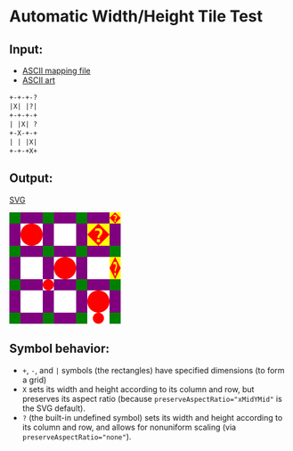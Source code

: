 # Automatic Width/Height Tile Test

## Input:

* [ASCII mapping file](auto.txt)
* [ASCII art](grid.asc)

```
+-+-+-?
|X| |?|
+-+-+-+
| |X| ?
+-X-+-+
| | |X|
+-+-+X+
```

## Output:

[SVG](grid.svg)

![maze](grid.svg)

## Symbol behavior:

* `+`, `-`, and `|` symbols (the rectangles) have specified dimensions
  (to form a grid)
* `X` sets its width and height according to its column and row,
  but preserves its aspect ratio (because `preserveAspectRatio="xMidYMid"`
  is the SVG default).
* `?` (the built-in undefined symbol) sets its width and height according
  to its column and row, and allows for nonuniform scaling
  (via `preserveAspectRatio="none"`).
